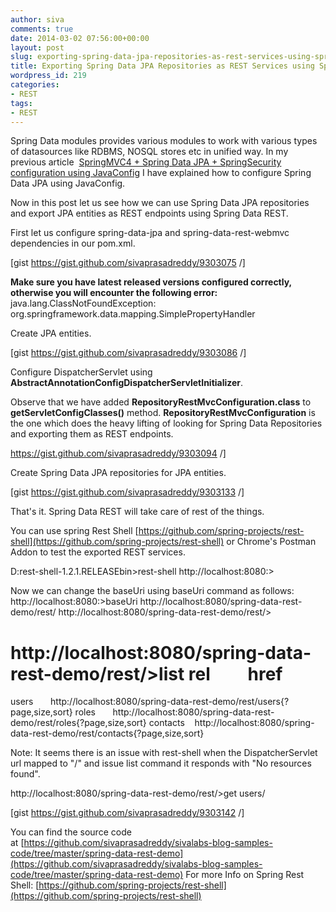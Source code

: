 ```yaml
---
author: siva
comments: true
date: 2014-03-02 07:56:00+00:00
layout: post
slug: exporting-spring-data-jpa-repositories-as-rest-services-using-spring-data-rest
title: Exporting Spring Data JPA Repositories as REST Services using Spring Data REST
wordpress_id: 219
categories:
- REST
tags:
- REST
---
```


Spring Data modules provides various modules to work with various types of datasources like RDBMS, NOSQL stores etc in unified way. In my previous article  [SpringMVC4 + Spring Data JPA + SpringSecurity configuration using JavaConfig](http://www.sivalabs.in/2014/03/springmvc4-spring-data-jpa.html) I have explained how to configure Spring Data JPA using JavaConfig.

Now in this post let us see how we can use Spring Data JPA repositories and export JPA entities as REST endpoints using Spring Data REST.

First let us configure spring-data-jpa and spring-data-rest-webmvc dependencies in our pom.xml.

[gist https://gist.github.com/sivaprasadreddy/9303075 /]

**Make sure you have latest released versions configured correctly, otherwise you will encounter the following error:**
java.lang.ClassNotFoundException: org.springframework.data.mapping.SimplePropertyHandler

Create JPA entities.

[gist https://gist.github.com/sivaprasadreddy/9303086 /]

Configure DispatcherServlet using **AbstractAnnotationConfigDispatcherServletInitializer**.

Observe that we have added **RepositoryRestMvcConfiguration.class** to **getServletConfigClasses()** method.
**RepositoryRestMvcConfiguration** is the one which does the heavy lifting of looking for Spring Data Repositories and exporting them as REST endpoints.

https://gist.github.com/sivaprasadreddy/9303094 /]

Create Spring Data JPA repositories for JPA entities.

[gist https://gist.github.com/sivaprasadreddy/9303133 /]

That's it. Spring Data REST will take care of rest of the things.

You can use spring Rest Shell [https://github.com/spring-projects/rest-shell](https://github.com/spring-projects/rest-shell) or Chrome's Postman Addon to test the exported REST services.

D:rest-shell-1.2.1.RELEASEbin>rest-shell
http://localhost:8080:>

Now we can change the baseUri using baseUri command as follows:
http://localhost:8080:>baseUri http://localhost:8080/spring-data-rest-demo/rest/
http://localhost:8080/spring-data-rest-demo/rest/>


http://localhost:8080/spring-data-rest-demo/rest/>list
rel         href
======================================================================================
users       http://localhost:8080/spring-data-rest-demo/rest/users{?page,size,sort}
roles       http://localhost:8080/spring-data-rest-demo/rest/roles{?page,size,sort}
contacts    http://localhost:8080/spring-data-rest-demo/rest/contacts{?page,size,sort}

Note: It seems there is an issue with rest-shell when the DispatcherServlet url mapped to "/" and issue list command it responds with "No resources found".

http://localhost:8080/spring-data-rest-demo/rest/>get users/

[gist https://gist.github.com/sivaprasadreddy/9303142 /]



You can find the source code at [https://github.com/sivaprasadreddy/sivalabs-blog-samples-code/tree/master/spring-data-rest-demo](https://github.com/sivaprasadreddy/sivalabs-blog-samples-code/tree/master/spring-data-rest-demo)
For more Info on Spring Rest Shell: [https://github.com/spring-projects/rest-shell](https://github.com/spring-projects/rest-shell)
